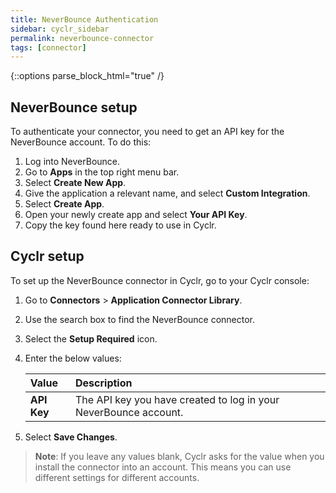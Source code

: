 ```yaml
---
title: NeverBounce Authentication
sidebar: cyclr_sidebar
permalink: neverbounce-connector
tags: [connector]
---
```

{::options parse_block_html="true" /}
<section class="card">

## NeverBounce setup

To authenticate your connector, you need to get an API key for the NeverBounce account. To do this:

1. Log into NeverBounce.
2. Go to **Apps** in the top right menu bar.
3. Select **Create New App**.
4. Give the application a relevant name, and select **Custom Integration**.
5. Select **Create App**.
6.  Open your newly create app and select **Your API Key**.
7.  Copy the key found here ready to use in Cyclr.


</section>
<section class="card">

## Cyclr setup

To set up the NeverBounce connector in Cyclr, go to your Cyclr console:

1. Go to **Connectors** > **Application Connector Library**.

2. Use the search box to find the NeverBounce connector.

3. Select the **Setup Required** icon.

4. Enter the below values:

   | **Value**          | **Description**                             |
   | :----------------- | :------------------------------------------ |
   | **API Key** | The API key you have created to log in your NeverBounce account.                        |

5. Select **Save Changes**.

> **Note**: If you leave any values blank, Cyclr asks for the value when you install the connector into an account. This means you can use different settings for different accounts.

</section>
